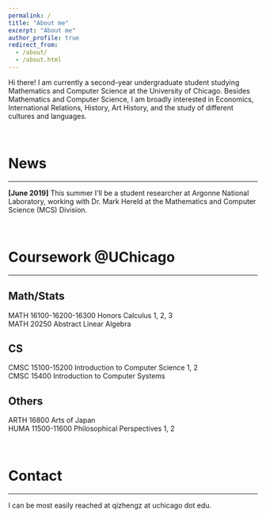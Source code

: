 ```yaml
---
permalink: /
title: "About me"
excerpt: "About me"
author_profile: true
redirect_from: 
  - /about/
  - /about.html
---
```


Hi there! I am currently a second-year undergraduate student studying Mathematics and Computer Science at the University of Chicago. Besides Mathematics and Computer Science, I am broadly interested in Economics, International Relations, History, Art History, and the study of different cultures and languages.

<br />

News
======
------
**[June 2019]** This summer I'll be a student researcher at Argonne National Laboratory, working with Dr. Mark Hereld at the Mathematics and Computer Science (MCS) Division.

<br />

Coursework @UChicago
======
------
## Math/Stats
MATH 16100-16200-16300 Honors Calculus 1, 2, 3<br />
MATH 20250 Abstract Linear Algebra
## CS
CMSC 15100-15200 Introduction to Computer Science 1, 2<br />
CMSC 15400 Introduction to Computer Systems
## Others
ARTH 16800 Arts of Japan<br />
HUMA 11500-11600 Philosophical Perspectives 1, 2

<br />

Contact
======
------
I can be most easily reached at qizhengz at uchicago dot edu.


